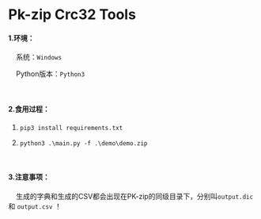 # Pk-zip Crc32 Tools

#### 1.环境：

&nbsp;&nbsp;&nbsp;&nbsp;系统：`Windows`

&nbsp;&nbsp;&nbsp;&nbsp;Python版本：`Python3`

<br>

#### 2.食用过程：

1. `pip3 install requirements.txt`

2. `python3 .\main.py -f .\demo\demo.zip`

<br>

#### 3.注意事项：

&nbsp;&nbsp;&nbsp;&nbsp;生成的字典和生成的CSV都会出现在PK-zip的同级目录下，分别叫`output.dic` 和 `output.csv` ！
